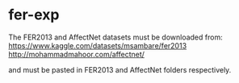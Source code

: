 # fer-exp

The FER2013 and AffectNet datasets must be downloaded from:
https://www.kaggle.com/datasets/msambare/fer2013
http://mohammadmahoor.com/affectnet/

and must be pasted in FER2013 and AffectNet folders respectively.
